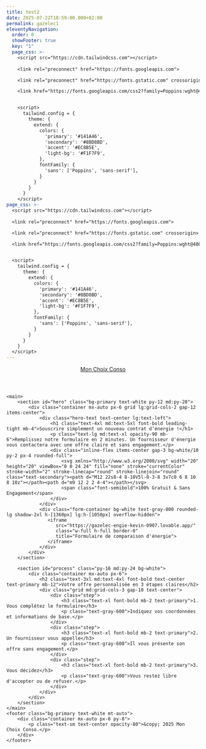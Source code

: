 ```yaml
---
title: test2
date: 2025-07-22T18:59:00.000+02:00
permalink: gazelec1
eleventyNavigation:
  order: 0
  showFooter: true
  key: "1"
  page_css: >-
    <script src="https://cdn.tailwindcss.com"></script>
     
    <link rel="preconnect" href="https://fonts.googleapis.com">

    <link rel="preconnect" href="https://fonts.gstatic.com" crossorigin>

    <link href="https://fonts.googleapis.com/css2?family=Poppins:wght@400;600;700&display=swap" rel="stylesheet">


    <script>
      tailwind.config = {
        theme: {
          extend: {
            colors: {
              'primary': '#141A46',
              'secondary': '#8BD8BD',
              'accent': '#EC8B5E',
              'light-bg': '#F1F7F9',
            },
            fontFamily: {
              'sans': ['Poppins', 'sans-serif'],
            }
          }
        }
      }
    </script>
page_css: >-
  <script src="https://cdn.tailwindcss.com"></script>
   
  <link rel="preconnect" href="https://fonts.googleapis.com">

  <link rel="preconnect" href="https://fonts.gstatic.com" crossorigin>

  <link href="https://fonts.googleapis.com/css2?family=Poppins:wght@400;600;700&display=swap" rel="stylesheet">


  <script>
    tailwind.config = {
      theme: {
        extend: {
          colors: {
            'primary': '#141A46',
            'secondary': '#8BD8BD',
            'accent': '#EC8B5E',
            'light-bg': '#F1F7F9',
          },
          fontFamily: {
            'sans': ['Poppins', 'sans-serif'],
          }
        }
      }
    }
  </script>
---
```

<div class="bg-light-bg font-sans">
    <header class="bg-white shadow-md">
        <div class="container mx-auto px-6 py-4">
            <a href="#" class="text-2xl font-bold text-primary">Mon Choix Conso</a>
        </div>
    </header>
 
    <main>
        <section id="hero" class="bg-primary text-white py-12 md:py-20">
            <div class="container mx-auto px-6 grid lg:grid-cols-2 gap-12 items-center">
                <div class="hero-text text-center lg:text-left">
                    <h1 class="text-4xl md:text-5xl font-bold leading-tight mb-4">Souscrire simplement un nouveau contrat d’énergie !</h1>
                    <p class="text-lg md:text-xl opacity-90 mb-6">Remplissez notre formulaire en 2 minutes. Un fournisseur d'énergie vous contactera avec une offre claire et sans engagement.</p>
                    <div class="inline-flex items-center gap-3 bg-white/10 py-2 px-4 rounded-full">
                        <svg xmlns="http://www.w3.org/2000/svg" width="20" height="20" viewBox="0 0 24 24" fill="none" stroke="currentColor" stroke-width="2" stroke-linecap="round" stroke-linejoin="round" class="text-secondary"><path d="M12 22s8-4 8-10V5l-8-3-8 3v7c0 6 8 10 8 10z"></path><path d="m9 12 2 2 4-4"></path></svg>
                        <span class="font-semibold">100% Gratuit & Sans Engagement</span>
                    </div>
                </div>
                <div class="form-container bg-white text-gray-800 rounded-lg shadow-2xl h-[1360px] lg:h-[1050px] overflow-hidden">
                   <iframe
                      src="https://gazelec-engie-kevin-0907.lovable.app/"
                      class="w-full h-full border-0"
                      title="Formulaire de comparaison d'énergie">
                   </iframe>
                </div>
            </div>
        </section>

        <section id="process" class="py-16 md:py-24 bg-white">
            <div class="container mx-auto px-6">
                <h2 class="text-3xl md:text-4xl font-bold text-center text-primary mb-12">Votre offre personnalisée en 3 étapes claires</h2>
                <div class="grid md:grid-cols-3 gap-10 text-center">
                    <div class="step">
                        <h3 class="text-xl font-bold mb-2 text-primary">1. Vous complétez le formulaire</h3>
                        <p class="text-gray-600">Indiquez vos coordonnées et informations de base.</p>
                    </div>
                    <div class="step">
                        <h3 class="text-xl font-bold mb-2 text-primary">2. Un fournisseur vous appelle</h3>
                        <p class="text-gray-600">Il vous présente son offre sans engagement.</p>
                    </div>
                    <div class="step">
                        <h3 class="text-xl font-bold mb-2 text-primary">3. Vous décidez</h3>
                        <p class="text-gray-600">Vous restez libre d'accepter ou de refuser.</p>
                    </div>
                </div>
            </div>
        </section>
    </main>
    <footer class="bg-primary text-white mt-auto">
        <div class="container mx-auto px-6 py-8">
            <p class="text-sm text-center opacity-80">&copy; 2025 Mon Choix Conso.</p>
        </div>
    </footer>
</div>
 
